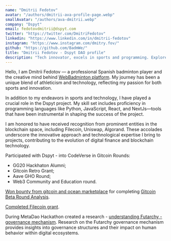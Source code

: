 ```yaml
---
name: "Dmitrii Fedotov"
avatar: "/authors/dmitrii-ava-profile-page.webp"
smallAvatar: "/authors/ava-dmitrii.webp"
company: "Dspyt"
email: fedotovdmitrii@dspyt.com
twitter: "https://twitter.com/DmitriFedotov"
linkedin: "https://www.linkedin.com/in/dmitrii-fedotov"
instagram: "https://www.instagram.com/dmitry.fov/"
github: "https://github.com/BadmWe/"
title: "Dmitrii Fedotov - Dspyt DAO profile"
description: "Tech innovator, excels in sports and programming. Explore my journey in sports, tech, and blockchain at WebBadminton and Dspyt."
---
```


Hello, I am Dmitrii Fedotov — a professional Spanish badminton player and the creative mind behind [WebBadminton platform](https://twitter.com/WebBadminton4u). My journey has been a unique blend of athleticism and technology, reflecting my passion for both sports and innovation.

In addition to my endeavors in sports and technology, I have played a crucial role in the Dspyt project. My skill set includes proficiency in programming languages like Python, JavaScript, React, and NextJs—tools that have been instrumental in shaping the success of the project.

I am honored to have received recognition from prominent entities in the blockchain space, including Filecoin, Uniswap, Algorand. These accolades underscore the innovative approach and technological expertise I bring to projects, contributing to the evolution of digital finance and blockchain technology.

Participated with Dspyt - into CodeVerse in Gitcoin Rounds:

- GG20 Hackhaton Alumni;
- Gitcoin Retro Grant;
- Aave GHO Round;
- Web3 Community and Education round.

[Won bounty from gitcoin and ocean marketplace](https://app.buidlbox.io/projects/gitcoinanalysis)
for completing
[Gitcoin Beta Round Analysis](https://dspyt.com/gitcoinbetaroundanalysis).

[Completed Filecoin grant](https://github.com/BadmWe/WebBadminton).

During MetaDao Hackathon created a research - [understanding Futarchy - governance mechanism](https://dspyt.com/futarchy-governance-mechanism-meta-dao). Research on the Futarchy governance mechanism provides insights into governance structures and their impact on human behavior within digital ecosystems.
